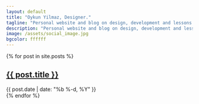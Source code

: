 ```yaml
---
layout: default
title: "Oykun Yilmaz, Designer."
tagline: "Personal website and blog on design, development and lessons learned in life."
description: "Personal website and blog on design, development and lessons learned in life."  
image: /assets/social_image.jpg
bgcolor: ffffff
---
```

<div>
	{% for post in site.posts %}
        <div class="separator">
            <article class="max-width flex-l justify-between flex-wrap items-center">
                <div class="w-70-l">
                    <h1 class="slim"><a href="{{ post.url }}" title="Read more"> {{ post.title }} </a></h1>
                </div>
                <div class="w-20-l tr-l">
                    <time datetime="{{ post.date | date: '%B %-d, %Y' }}" class="text-grey text-small">{{ post.date | date: "%b %-d, %Y" }}</time>
                    <!-- <a href="{{ post.url }}" title="Read more"><img src="{{ post.image }}"></a> -->
                </div>
            </article>
        </div>
	{% endfor %}
</div>